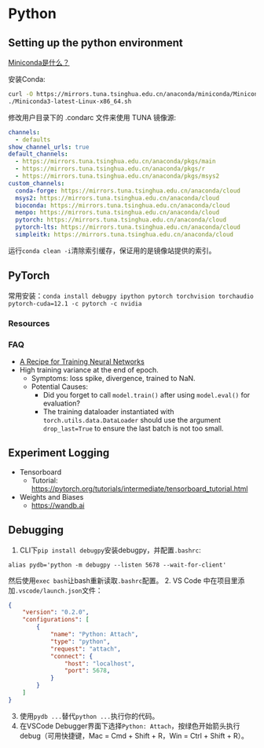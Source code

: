# Python

## Setting up the python environment

[Miniconda是什么？](https://docs.conda.io/projects/miniconda/en/latest/)

安装Conda:
```bash
curl -O https://mirrors.tuna.tsinghua.edu.cn/anaconda/miniconda/Miniconda3-latest-Linux-x86_64.sh
./Miniconda3-latest-Linux-x86_64.sh
```

修改用户目录下的 .condarc 文件来使用 TUNA 镜像源:
```yaml
channels:
  - defaults
show_channel_urls: true
default_channels:
  - https://mirrors.tuna.tsinghua.edu.cn/anaconda/pkgs/main
  - https://mirrors.tuna.tsinghua.edu.cn/anaconda/pkgs/r
  - https://mirrors.tuna.tsinghua.edu.cn/anaconda/pkgs/msys2
custom_channels:
  conda-forge: https://mirrors.tuna.tsinghua.edu.cn/anaconda/cloud
  msys2: https://mirrors.tuna.tsinghua.edu.cn/anaconda/cloud
  bioconda: https://mirrors.tuna.tsinghua.edu.cn/anaconda/cloud
  menpo: https://mirrors.tuna.tsinghua.edu.cn/anaconda/cloud
  pytorch: https://mirrors.tuna.tsinghua.edu.cn/anaconda/cloud
  pytorch-lts: https://mirrors.tuna.tsinghua.edu.cn/anaconda/cloud
  simpleitk: https://mirrors.tuna.tsinghua.edu.cn/anaconda/cloud
```
运行`conda clean -i`清除索引缓存，保证用的是镜像站提供的索引。

## PyTorch 

常用安装：`conda install debugpy ipython pytorch torchvision torchaudio pytorch-cuda=12.1 -c pytorch -c nvidia`

### Resources

### FAQ

* [A Recipe for Training Neural Networks](http://karpathy.github.io/2019/04/25/recipe/)
* High training variance at the end of epoch.
  * Symptoms: loss spike, divergence, trained to NaN.
  * Potential Causes:
    * Did you forget to call `model.train()` after using `model.eval()` for evaluation?
    * The training dataloader instantiated with `torch.utils.data.DataLoader`
      should use the argument `drop_last=True` to ensure the last batch is not too small.

## Experiment Logging

* Tensorboard
  * Tutorial: https://pytorch.org/tutorials/intermediate/tensorboard_tutorial.html
* Weights and Biases
  * https://wandb.ai

## Debugging
1. CLI下`pip install debugpy`安装debugpy，并配置`.bashrc`:
```shell
alias pydb='python -m debugpy --listen 5678 --wait-for-client'
```
然后使用`exec bash`让bash重新读取`.bashrc`配置。
2. VS Code 中在项目里添加`.vscode/launch.json`文件：
```json
{
    "version": "0.2.0",
    "configurations": [
        {
            "name": "Python: Attach",
            "type": "python",
            "request": "attach",
            "connect": {
                "host": "localhost",
                "port": 5678,
            }
        }
	]
}
```
3. 使用`pydb ...`替代`python ...`执行你的代码。
4. 在VSCode Debugger界面下选择`Python: Attach`，按绿色开始箭头执行debug（可用快捷键，Mac = Cmd + Shift + R，Win = Ctrl + Shift + R）。
